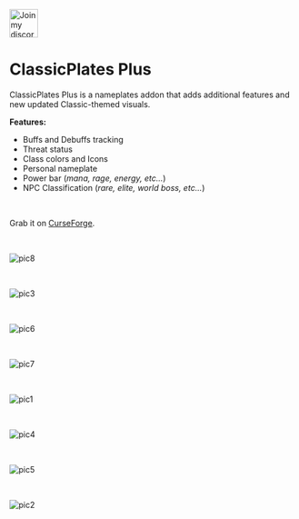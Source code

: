 <a href="https://discord.gg/Hj49J2APGZ" target="_blank"><img width="50" alt="Join my discord" src="https://user-images.githubusercontent.com/82573908/185756670-b92eaf9e-f4fb-4f8a-b0b0-6325e6a16886.png"></a>

# **ClassicPlates Plus**
ClassicPlates Plus is a nameplates addon that adds additional features and new updated Classic-themed visuals.

**Features:**
- Buffs and Debuffs tracking
- Threat status
- Class colors and Icons
- Personal nameplate
- Power bar (*mana, rage, energy, etc...*)
- NPC Classification (*rare, elite, world boss, etc...*)

<br />

Grab it on [CurseForge](https://www.curseforge.com/wow/addons/classicplatesplus).

<br />

![pic8](https://github.com/ReubinAuthor/ClassicPlatesPlus/assets/82573908/816b44ea-b508-45c4-8c27-fe5a67f2a709)

<br />

![pic3](https://github.com/ReubinAuthor/ClassicPlates-Plus/assets/82573908/ac3ec5b3-476f-4fe4-ac33-4edf69cdcf05)

<br />

![pic6](https://github.com/ReubinAuthor/ClassicPlatesPlus/assets/82573908/878a5ee9-83be-47d2-8eea-e3efd84b1e9d)

<br />

![pic7](https://github.com/ReubinAuthor/ClassicPlatesPlus/assets/82573908/f36fe40d-330a-4b47-9abc-d0524227074d)

<br />

![pic1](https://github.com/ReubinAuthor/ClassicPlates-Plus/assets/82573908/9e5945fd-3baf-41b4-b2db-471c783db571)

<br />

![pic4](https://github.com/ReubinAuthor/ClassicPlatesPlus/assets/82573908/a0d98a1d-8753-485d-bf11-995113018a9b)

<br />

![pic5](https://github.com/ReubinAuthor/ClassicPlatesPlus/assets/82573908/9708f849-2341-4b76-a5dc-91c614187b85)

<br />

![pic2](https://github.com/ReubinAuthor/ClassicPlates-Plus/assets/82573908/ed349986-b991-405b-8260-6fbbe205db5b)
